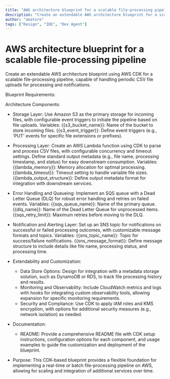 ```yaml
---
title: "AWS architecture blueprint for a scalable file-processing pipeline"
description: "Create an extendable AWS architecture blueprint for a scalable file-processing pipeline, capable of handling periodic CSV file uploads for processing and notifications"
author: "amatore"
tags: ["Design", "IDE", "Dev Agent"]
---
```


# AWS architecture blueprint for a scalable file-processing pipeline

Create an extendable AWS architecture blueprint using AWS CDK for a scalable file-processing pipeline, capable of handling periodic CSV file uploads for processing and notifications.

Blueprint Requirements:

Architecture Components:

- Storage Layer:
  Use Amazon S3 as the primary storage for incoming files, with configurable event triggers to initiate the pipeline based on file uploads.
  Variables:
  {{s3_bucket_name}}: Name of the bucket to store incoming files.
  {{s3_event_trigger}}: Define event triggers (e.g., 'PUT' events for specific file extensions or prefixes).

- Processing Layer:
  Create an AWS Lambda function using CDK to parse and process CSV files, with configurable concurrency and timeout settings.
  Define standard output metadata (e.g., file name, processing timestamp, and status) for easy downstream consumption.
  Variables:
  {{lambda_memory}}: Memory allocation for optimal processing.
  {{lambda_timeout}}: Timeout setting to handle variable file sizes.
  {{lambda_output_structure}}: Define output metadata format for integration with downstream services.

- Error Handling and Queueing:
  Implement an SQS queue with a Dead Letter Queue (DLQ) for robust error handling and retries on failed events.
  Variables:
  {{sqs_queue_name}}: Name of the primary queue.
  {{dlq_name}}: Name of the Dead Letter Queue for unprocessed items.
  {{sqs_retry_limit}}: Maximum retries before moving to the DLQ.

- Notification and Alerting Layer:
  Set up an SNS topic for notifications on successful or failed processing outcomes, with customizable message formats and topics.
  Variables:
  {{sns_topic_name}}: Topic for success/failure notifications.
  {{sns_message_format}}: Define message structure to include details like file name, processing status, and processing time.

- Extendability and Customization:
  - Data Store Options: Design for integration with a metadata storage solution, such as DynamoDB or RDS, to track file processing history and results.
  - Monitoring and Observability: Include CloudWatch metrics and logs with hooks for integrating custom observability tools, allowing expansion for specific monitoring requirements.
  - Security and Compliance: Use CDK to apply IAM roles and KMS encryption, with options for additional security measures (e.g., network isolation) as needed.

- Documentation:
  - README: Provide a comprehensive README file with CDK setup instructions, configuration options for each component, and usage examples to guide the customization and deployment of the blueprint.

- Purpose:
  This CDK-based blueprint provides a flexible foundation for implementing a real-time or batch file-processing pipeline on AWS, allowing for scaling and integration of additional services over time.
